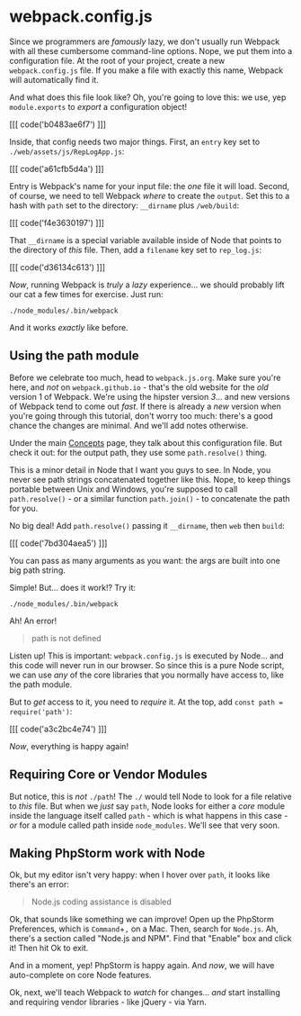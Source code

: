 # webpack.config.js

Since we programmers are *famously* lazy, we don't usually run Webpack with all
these cumbersome command-line options. Nope, we put them into a configuration file.
At the root of your project, create a new `webpack.config.js` file. If you make a
file with exactly this name, Webpack will automatically find it.

And what does this file look like? Oh, you're going to love this: we use, yep `module.exports`
to *export* a configuration object!

[[[ code('b0483ae6f7') ]]]

Inside, that config needs two major things. First, an `entry` key set to
`./web/assets/js/RepLogApp.js`:

[[[ code('a61cfb5d4a') ]]]

Entry is Webpack's name for your input file: the *one* file it will load. Second,
of course, we need to tell Webpack *where* to create the `output`. Set this to a
hash with `path` set to the directory: `__dirname` plus `/web/build`:

[[[ code('f4e3630197') ]]]

That `__dirname` is a special variable available inside of Node that points to the
directory of *this* file. Then, add a `filename` key set to `rep_log.js`:

[[[ code('d36134c613') ]]]

*Now*, running Webpack is *truly* a *lazy* experience... we should probably lift
our cat a few times for exercise. Just run:

```terminal
./node_modules/.bin/webpack
```

And it works *exactly* like before.

## Using the path module

Before we celebrate too much, head to `webpack.js.org`. Make sure you're here, and
*not* on `webpack.github.io` - that's the old website for the *old* version 1 of
Webpack. We're using the hipster version *3*... and new versions of Webpack tend
to come out *fast*. If there is already a *new* version when you're going through
this tutorial, don't worry too much: there's a good chance the changes are minimal.
And we'll add notes otherwise.

Under the main [Concepts][concepts] page, they talk about this configuration file.
But check it out: for the output path, they use some `path.resolve()` thing.

This is a minor detail in Node that I want you guys to see. In Node, you never
see path strings concatenated together like this. Nope, to keep things portable
between Unix and Windows, you're supposed to call `path.resolve()` - or a similar
function `path.join()` - to concatenate the path for you.

No big deal! Add `path.resolve()` passing it `__dirname`, then `web` then `build`:

[[[ code('7bd304aea5') ]]]

You can pass as many arguments as you want: the args are built into one big path
string.

Simple! But... does it work!? Try it:

```terminal-silent
./node_modules/.bin/webpack
```

Ah! An error!

> path is not defined

Listen up! This is important: `webpack.config.js` is executed by Node... and this
code will never run in our browser. So since this is a pure Node script, we can use
*any* of the core libraries that you normally have access to, like the path module. 

But to *get* access to it, you need to *require* it. At the top, add
`const path = require('path')`:

[[[ code('a3c2bc4e74') ]]]

*Now*, everything is happy again!

## Requiring Core or Vendor Modules

But notice, this is *not* `./path`! The `./` would tell Node to look for a file relative
to *this* file. But when we *just* say `path`, Node looks for either a *core* module
inside the language itself called `path` - which is what happens in this case - *or*
for a module called path inside `node_modules`. We'll see that very soon.

## Making PhpStorm work with Node

Ok, but my editor isn't very happy: when I hover over `path`, it looks like there's
an error:

> Node.js coding assistance is disabled

Ok, that sounds like something we can improve! Open up the PhpStorm Preferences,
which is `Command`+`,` on a Mac. Then, search for `Node.js`. Ah, there's a section
called "Node.js and NPM". Find that "Enable" box and click it! Then hit Ok to exit.

And in a moment, yep! PhpStorm is happy again. And *now*, we will have auto-complete
on core Node features.

Ok, next, we'll teach Webpack to *watch* for changes... *and* start installing and
requiring vendor libraries - like jQuery - via Yarn.


[concepts]: https://webpack.js.org/concepts/
